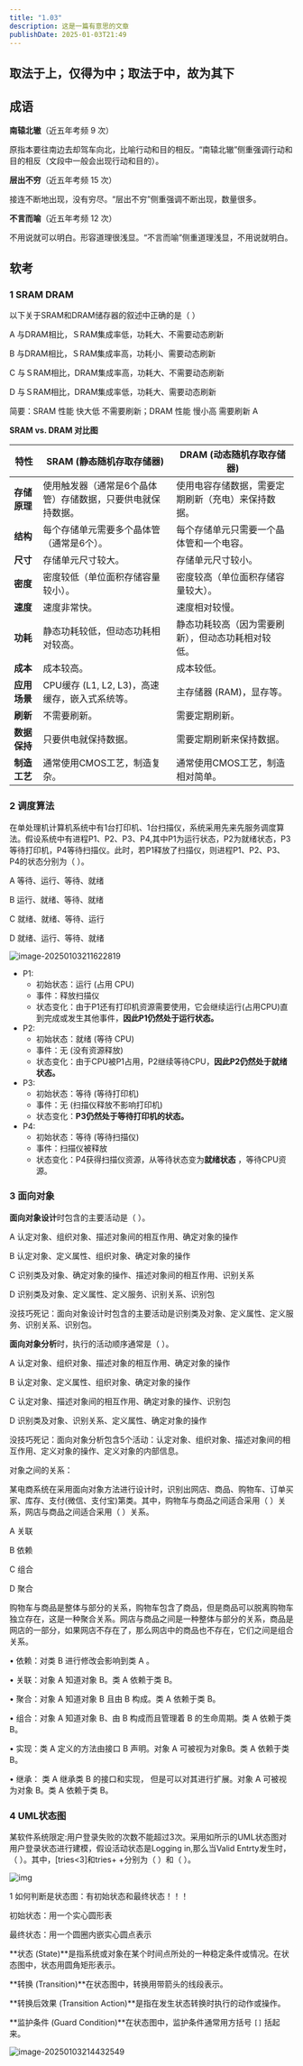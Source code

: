 ```yaml
---
title: "1.03"
description: 这是一篇有意思的文章
publishDate: 2025-01-03T21:49
---
```

## 取法于上，仅得为中；取法于中，故为其下

## 成语

**南辕北辙**（近五年考频 9 次）

原指本要往南边去却驾车向北，比喻行动和目的相反。“南辕北辙”侧重强调行动和目的相反（文段中一般会出现行动和目的）。

**层出不穷**（近五年考频 15 次）

接连不断地出现，没有穷尽。“层出不穷”侧重强调不断出现，数量很多。

**不言而喻**（近五年考频 12 次）

不用说就可以明白。形容道理很浅显。“不言而喻”侧重道理浅显，不用说就明白。

## 软考

### 1 SRAM DRAM

以下关于SRAM和DRAM储存器的叙述中正确的是（ ）

A 与DRAM相比，ＳRAM集成率低，功耗大、不需要动态刷新

B 与DRAM相比，ＳRAM集成率高，功耗小、需要动态刷新

C 与ＳRAM相比，DRAM集成率高，功耗大、不需要动态刷新

D 与ＳRAM相比，DRAM集成率低，功耗大、需要动态刷新

简要：SRAM 性能 快大低  不需要刷新；DRAM 性能 慢小高 需要刷新 A

**SRAM vs. DRAM 对比图**

| 特性         | SRAM (静态随机存取存储器)                                   | DRAM (动态随机存取存储器)                          |
| ------------ | ----------------------------------------------------------- | -------------------------------------------------- |
| **存储原理** | 使用触发器（通常是6个晶体管）存储数据，只要供电就保持数据。 | 使用电容存储数据，需要定期刷新（充电）来保持数据。 |
| **结构**     | 每个存储单元需要多个晶体管（通常是6个）。                   | 每个存储单元只需要一个晶体管和一个电容。           |
| **尺寸**     | 存储单元尺寸较大。                                          | 存储单元尺寸较小。                                 |
| **密度**     | 密度较低（单位面积存储容量较小）。                          | 密度较高（单位面积存储容量较大）。                 |
| **速度**     | 速度非常快。                                                | 速度相对较慢。                                     |
| **功耗**     | 静态功耗较低，但动态功耗相对较高。                          | 静态功耗较高（因为需要刷新），但动态功耗相对较低。 |
| **成本**     | 成本较高。                                                  | 成本较低。                                         |
| **应用场景** | CPU缓存 (L1, L2, L3)，高速缓存，嵌入式系统等。              | 主存储器 (RAM)，显存等。                           |
| **刷新**     | 不需要刷新。                                                | 需要定期刷新。                                     |
| **数据保持** | 只要供电就保持数据。                                        | 需要定期刷新来保持数据。                           |
| **制造工艺** | 通常使用CMOS工艺，制造复杂。                                | 通常使用CMOS工艺，制造相对简单。                   |

### 2 调度算法

在单处理机计算机系统中有1台打印机、1台扫描仪，系统采用先来先服务调度算法。假设系统中有进程P1、P2、P3、P4,其中P1为运行状态，P2为就绪状态，P3等待打印机，P4等待扫描仪。此时，若P1释放了扫描仪，则进程P1、P2、P3、P4的状态分别为（ ）。

A 等待、运行、等待、就绪

B 运行、就绪、等待、就绪

C 就绪、就绪、等待、运行

D 就绪、运行、等待、就绪

![image-20250103211622819](https://p.zhenxi.site/files/20250103211906803.png)

- P1:
  - 初始状态：运行 (占用 CPU)
  - 事件：释放扫描仪
  - 状态变化：由于P1还有打印机资源需要使用，它会继续运行(占用CPU)直到完成或发生其他事件，**因此P1仍然处于运行状态。**
- P2:
  - 初始状态：就绪 (等待 CPU)
  - 事件：无 (没有资源释放)
  - 状态变化：由于CPU被P1占用，P2继续等待CPU，**因此P2仍然处于就绪状态。**
- P3:
  - 初始状态：等待 (等待打印机)
  - 事件：无 (扫描仪释放不影响打印机)
  - 状态变化：**P3仍然处于等待打印机的状态。**
- P4:
  - 初始状态：等待 (等待扫描仪)
  - 事件：扫描仪被释放
  - 状态变化：P4获得扫描仪资源，从等待状态变为**就绪状态** ，等待CPU资源。

### 3 面向对象

**面向对象设计**时包含的主要活动是（ ）。

A 认定对象、组织对象、描述对象间的相互作用、确定对象的操作

B 认定对象、定义属性、组织对象、确定对象的操作

C 识别类及对象、确定对象的操作、描述对象间的相互作用、识别关系

D 识别类及对象、定义属性、定义服务、识别关系、识别包



没技巧死记：面向对象设计时包含的主要活动是识别类及对象、定义属性、定义服务、识别关系、识别包。



**面向对象分析**时，执行的活动顺序通常是（ ）。

A 认定对象、组织对象、描述对象的相互作用、确定对象的操作

B 认定对象、定义属性、组织对象、确定对象的操作

C 认定对象、描述对象间的相互作用、确定对象的操作、识别包

D 识别类及对象、识别关系、定义属性、确定对象的操作



没技巧死记：面向对象分析包含5个活动：认定对象、组织对象、描述对象间的相互作用、定义对象的操作、定义对象的内部信息。



对象之间的关系：

某电商系统在采用面向对象方法进行设计时，识别出网店、商品、购物车、订单买家、库存、支付(微信、支付宝)第类。其中，购物车与商品之间适合采用（ ）关系，网店与商品之间适合采用（ ）关系。

A 关联

B 依赖

C 组合

D 聚合

购物车与商品是整体与部分的关系，购物车包含了商品，但是商品可以脱离购物车独立存在，这是一种聚合关系。网店与商品之间是一种整体与部分的关系，商品是网店的一部分，如果网店不存在了，那么网店中的商品也不存在，它们之间是组合关系。

• 依赖：对类 B 进行修改会影响到类 A 。

• 关联：对象 A 知道对象 B。类 A 依赖于类 B。

• 聚合：对象 A 知道对象 B 且由 B 构成。类 A 依赖于类 B。

• 组合：对象 A 知道对象 B、由 B 构成而且管理着 B 的生命周期。类 A 依赖于类 B。

• 实现：类 A 定义的方法由接口 B 声明。对象 A 可被视为对象B。类 A 依赖于类 B。

• 继承： 类 A 继承类 B 的接口和实现， 但是可以对其进行扩展。对象 A 可被视为对象 B。类 A 依赖于类 B。

### 4 UML状态图

某软件系统限定:用户登录失败的次数不能超过3次。采用如所示的UML状态图对用户登录状态进行建模，假设活动状态是Logging in,那么当Valid Entrty发生时，（ ）。其中，[tries<3]和tries+ +分别为（ ）和（ ）。

![img](https://p.zhenxi.site/files/20250103213235601.jpeg)

1 如何判断是状态图：有初始状态和最终状态！！！

初始状态：用一个实心圆形表

最终状态：用一个圆圈内嵌实心圆点表示



**状态 (State)**是指系统或对象在某个时间点所处的一种稳定条件或情况。在状态图中，状态用圆角矩形表示。

**转换 (Transition)**在状态图中，转换用带箭头的线段表示。

**转换后效果 (Transition Action)**是指在发生状态转换时执行的动作或操作。

**监护条件 (Guard Condition)**在状态图中，监护条件通常用方括号 `[]` 括起来。



![image-20250103214432549](https://p.zhenxi.site/files/20250103214432631.png)

